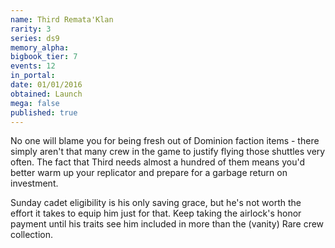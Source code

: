 ```yaml
---
name: Third Remata'Klan
rarity: 3
series: ds9
memory_alpha:
bigbook_tier: 7
events: 12
in_portal:
date: 01/01/2016
obtained: Launch
mega: false
published: true
---
```


No one will blame you for being fresh out of Dominion faction items - there simply aren't that many crew in the game to justify flying those shuttles very often. The fact that Third needs almost a hundred of them means you'd better warm up your replicator and prepare for a garbage return on investment.

Sunday cadet eligibility is his only saving grace, but he's not worth the effort it takes to equip him just for that. Keep taking the airlock's honor payment until his traits see him included in more than the (vanity) Rare crew collection.
